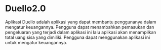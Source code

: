 # Duello2.0

Aplikasi Duello adalah aplikasi yang dapat membantu penggunanya dalam mengatur keuangannya. Pengguna dapat menambahkan pemasukan dan pengeluaran yang terjadi dalam aplikasi ini lalu aplikasi akan menampilkan total uang sisa yang dimiliki. Pengguna dapat menggunakan aplikasi ini untuk mengatur keuangannya.
